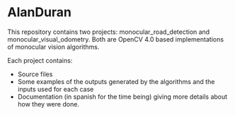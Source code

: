 # AlanDuran
This repository contains two projects: monocular_road_detection and monocular_visual_odometry. Both are OpenCV 4.0 based implementations of monocular vision algorithms.

Each project contains:
- Source files
- Some examples of the outputs generated by the algorithms and the inputs used for each case
- Documentation (in spanish for the time being) giving more details about how they were done.
